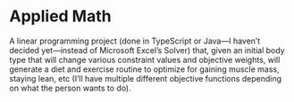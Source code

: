 # Applied Math

A linear programming project (done in TypeScript or Java—I haven’t decided
yet—instead of Microsoft Excel’s Solver) that, given an initial body type that
will change various constraint values and objective weights, will generate a
diet and exercise routine to optimize for gaining muscle mass, staying lean,
etc (I’ll have multiple different objective functions depending on what the
person wants to do). 
